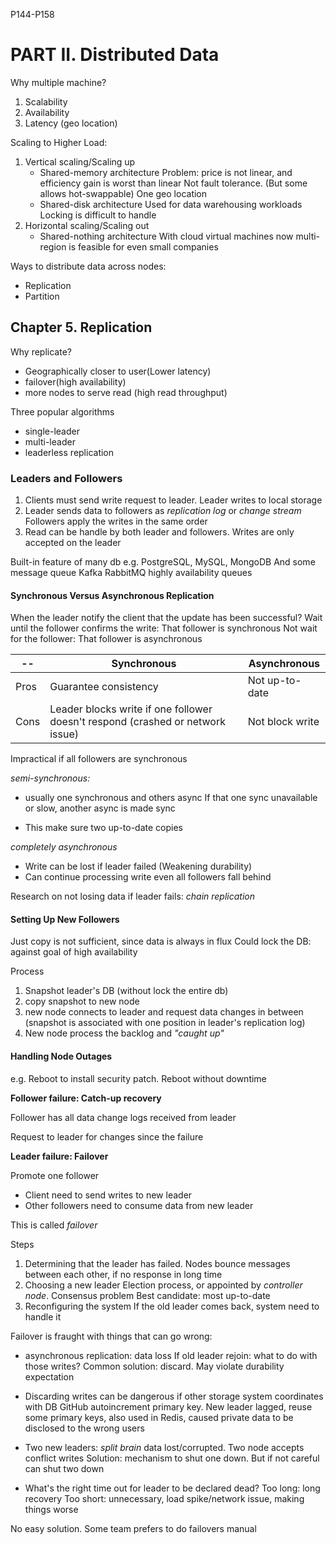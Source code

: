 P144-P158


# PART II. Distributed Data

Why multiple machine?

1. Scalability
2. Availability
3. Latency (geo location)

Scaling to Higher Load:

1. Vertical scaling/Scaling up
   - Shared-memory architecture
     Problem: price is not linear, and efficiency gain is worst than linear
     Not fault tolerance. (But some allows hot-swappable)
     One geo location
   - Shared-disk architecture
     Used for data warehousing workloads
     Locking is difficult to handle
2. Horizontal scaling/Scaling out
   - Shared-nothing architecture
     With cloud virtual machines now multi-region is feasible for even small companies

Ways to distribute data across nodes:

- Replication
- Partition

## Chapter 5. Replication

Why replicate?

- Geographically closer to user(Lower latency)
- failover(high availability)
- more nodes to serve read (high read throughput)

Three popular algorithms

- single-leader
- multi-leader
- leaderless replication

### Leaders and Followers

1. Clients must send write request to leader. Leader writes to local storage
2. Leader sends data to followers as *replication log* or *change stream*
   Followers apply the writes in the same order
3. Read can be handle by both leader and followers. Writes are only accepted on the leader

Built-in feature of many db e.g. PostgreSQL, MySQL, MongoDB
And some message queue Kafka RabbitMQ highly availability queues

#### Synchronous Versus Asynchronous Replication

When the leader notify the client that the update has been successful?
Wait until the follower confirms the write: That follower is synchronous
Not wait for the follower: That follower is asynchronous

| --   | Synchronous                                                  | Asynchronous    |
| ---- | ------------------------------------------------------------ | --------------- |
| Pros | Guarantee consistency                                        | Not up-to-date  |
| Cons | Leader blocks write if one follower doesn't respond (crashed or network issue) | Not block write |

Impractical if all followers are synchronous

*semi-synchronous:*

- usually one synchronous and others async 
  If that one sync unavailable or slow, another async is made sync

- This make sure two up-to-date copies

*completely asynchronous*

- Write can be lost if leader failed (Weakening durability)
- Can continue processing write even all followers fall behind

Research on not losing data if leader fails:
*chain replication*

#### Setting Up New Followers

Just copy is not sufficient, since data is always in flux
Could lock the DB: against goal of high availability

Process

1. Snapshot leader's DB (without lock the entire db)
2. copy snapshot to new node
3. new node connects to leader and request data changes in between (snapshot is associated with one position in leader's replication log)
4. New node process the backlog and *"caught up"*


#### Handling Node Outages

e.g. Reboot to install security patch. Reboot without downtime

**Follower failure: Catch-up recovery**

Follower has all data change logs received from leader

Request to leader for changes since the failure

**Leader failure: Failover**

Promote one follower

- Client need to send writes to new leader
- Other followers need to consume data from new leader

This is called *failover*

Steps

1. Determining that the leader has failed.
   Nodes bounce messages between each other, if no response in long time
2. Choosing a new leader
   Election process, or appointed by *controller node*. Consensus problem
   Best candidate: most up-to-date
3. Reconfiguring the system
   If the old leader comes back, system need to handle it

Failover is fraught with things that can go wrong:

- asynchronous replication: data loss
  If old leader rejoin: what to do with those writes?
  Common solution: discard. May violate durability expectation

- Discarding writes can be dangerous if other storage system coordinates with DB
  GitHub autoincrement primary key. New leader lagged, reuse some primary keys, also used in Redis, caused private data to be disclosed to the wrong users
- Two new leaders: *split brain*
  data lost/corrupted. Two node accepts conflict writes
  Solution: mechanism to shut one down. But if not careful can shut two down
- What's the right time out for leader to be declared dead?
  Too long: long recovery
  Too short: unnecessary, load spike/network issue, making things worse

No easy solution. Some team prefers to do failovers manual


